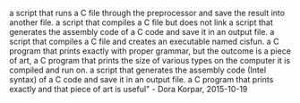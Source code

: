 a script that runs a C file through the preprocessor and save the result into another file.
a script that compiles a C file but does not link
a script that generates the assembly code of a C code and save it in an output file.
 a script that compiles a C file and creates an executable named cisfun.
a C program that prints exactly with proper grammar, but the outcome is a piece of art,
a C program that prints the size of various types on the computer it is compiled and run on.
a script that generates the assembly code (Intel syntax) of a C code and save it in an output file.
 a C program that prints exactly and that piece of art is useful" - Dora Korpar, 2015-10-19
